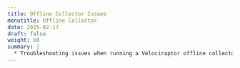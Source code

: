 ```yaml
---
title: Offline Collector Issues
menutitle: Offline Collector
date: 2025-02-17
draft: false
weight: 60
summary: |
  * Troubleshooting issues when running a Velociraptor offline collector.
---
```


